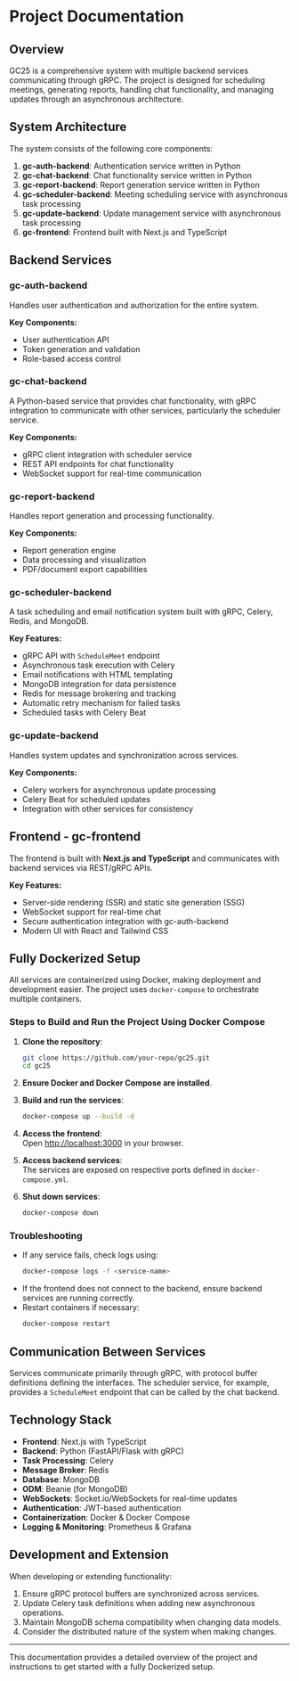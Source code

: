 # Project Documentation

## Overview

GC25 is a comprehensive system with multiple backend services communicating through gRPC. The project is designed for scheduling meetings, generating reports, handling chat functionality, and managing updates through an asynchronous architecture.

## System Architecture

The system consists of the following core components:

1. **gc-auth-backend**: Authentication service written in Python
2. **gc-chat-backend**: Chat functionality service written in Python
3. **gc-report-backend**: Report generation service written in Python
4. **gc-scheduler-backend**: Meeting scheduling service with asynchronous task processing
5. **gc-update-backend**: Update management service with asynchronous task processing
6. **gc-frontend**: Frontend built with Next.js and TypeScript

## Backend Services

### gc-auth-backend

Handles user authentication and authorization for the entire system.

**Key Components:**
- User authentication API
- Token generation and validation
- Role-based access control

### gc-chat-backend

A Python-based service that provides chat functionality, with gRPC integration to communicate with other services, particularly the scheduler service.

**Key Components:**
- gRPC client integration with scheduler service
- REST API endpoints for chat functionality
- WebSocket support for real-time communication

### gc-report-backend

Handles report generation and processing functionality.

**Key Components:**
- Report generation engine
- Data processing and visualization
- PDF/document export capabilities

### gc-scheduler-backend

A task scheduling and email notification system built with gRPC, Celery, Redis, and MongoDB.

**Key Features:**
- gRPC API with `ScheduleMeet` endpoint
- Asynchronous task execution with Celery
- Email notifications with HTML templating
- MongoDB integration for data persistence
- Redis for message brokering and tracking
- Automatic retry mechanism for failed tasks
- Scheduled tasks with Celery Beat

### gc-update-backend

Handles system updates and synchronization across services.

**Key Components:**
- Celery workers for asynchronous update processing
- Celery Beat for scheduled updates
- Integration with other services for consistency

## Frontend - gc-frontend

The frontend is built with **Next.js and TypeScript** and communicates with backend services via REST/gRPC APIs.

**Key Features:**
- Server-side rendering (SSR) and static site generation (SSG)
- WebSocket support for real-time chat
- Secure authentication integration with gc-auth-backend
- Modern UI with React and Tailwind CSS

## Fully Dockerized Setup

All services are containerized using Docker, making deployment and development easier. The project uses `docker-compose` to orchestrate multiple containers.

### Steps to Build and Run the Project Using Docker Compose

1. **Clone the repository**:
   ```bash
   git clone https://github.com/your-repo/gc25.git
   cd gc25
   ```

2. **Ensure Docker and Docker Compose are installed**.

3. **Build and run the services**:
   ```bash
   docker-compose up --build -d
   ```

4. **Access the frontend**:  
   Open [http://localhost:3000](http://localhost:3000) in your browser.

5. **Access backend services**:  
   The services are exposed on respective ports defined in `docker-compose.yml`.

6. **Shut down services**:
   ```bash
   docker-compose down
   ```

### Troubleshooting

- If any service fails, check logs using:
  ```bash
  docker-compose logs -f <service-name>
  ```
- If the frontend does not connect to the backend, ensure backend services are running correctly.
- Restart containers if necessary:
  ```bash
  docker-compose restart
  ```

## Communication Between Services

Services communicate primarily through gRPC, with protocol buffer definitions defining the interfaces. The scheduler service, for example, provides a `ScheduleMeet` endpoint that can be called by the chat backend.

## Technology Stack

- **Frontend**: Next.js with TypeScript
- **Backend**: Python (FastAPI/Flask with gRPC)
- **Task Processing**: Celery
- **Message Broker**: Redis
- **Database**: MongoDB
- **ODM**: Beanie (for MongoDB)
- **WebSockets**: Socket.io/WebSockets for real-time updates
- **Authentication**: JWT-based authentication
- **Containerization**: Docker & Docker Compose
- **Logging & Monitoring**: Prometheus & Grafana

## Development and Extension

When developing or extending functionality:

1. Ensure gRPC protocol buffers are synchronized across services.
2. Update Celery task definitions when adding new asynchronous operations.
3. Maintain MongoDB schema compatibility when changing data models.
4. Consider the distributed nature of the system when making changes.

---

This documentation provides a detailed overview of the project and instructions to get started with a fully Dockerized setup.
